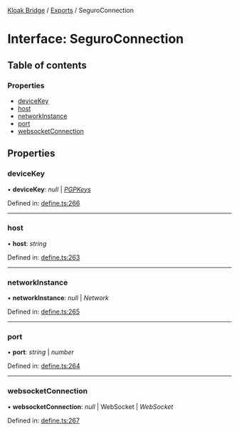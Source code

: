 [Kloak Bridge](../README.md) / [Exports](../modules.md) / SeguroConnection

# Interface: SeguroConnection

## Table of contents

### Properties

- [deviceKey](seguroconnection.md#devicekey)
- [host](seguroconnection.md#host)
- [networkInstance](seguroconnection.md#networkinstance)
- [port](seguroconnection.md#port)
- [websocketConnection](seguroconnection.md#websocketconnection)

## Properties

### deviceKey

• **deviceKey**: *null* \| [*PGPKeys*](pgpkeys.md)

Defined in: [define.ts:266](https://github.com/CoNET-project/kloak-bridge/blob/944a10e/src/define.ts#L266)

___

### host

• **host**: *string*

Defined in: [define.ts:263](https://github.com/CoNET-project/kloak-bridge/blob/944a10e/src/define.ts#L263)

___

### networkInstance

• **networkInstance**: *null* \| *Network*

Defined in: [define.ts:265](https://github.com/CoNET-project/kloak-bridge/blob/944a10e/src/define.ts#L265)

___

### port

• **port**: *string* \| *number*

Defined in: [define.ts:264](https://github.com/CoNET-project/kloak-bridge/blob/944a10e/src/define.ts#L264)

___

### websocketConnection

• **websocketConnection**: *null* \| WebSocket \| *WebSocket*

Defined in: [define.ts:267](https://github.com/CoNET-project/kloak-bridge/blob/944a10e/src/define.ts#L267)
